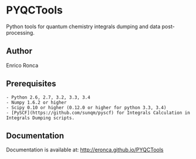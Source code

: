 PYQCTools
=====

Python tools for quantum chemistry integrals dumping and data post-processing.

Author
-------

Enrico Ronca

Prerequisites
--------------
    - Python 2.6, 2.7, 3.2, 3.3, 3.4
    - Numpy 1.6.2 or higher
    - Scipy 0.10 or higher (0.12.0 or higher for python 3.3, 3.4)
    - [PySCF](https://github.com/sunqm/pyscf) for Integrals Calculation in Integrals Dumping scripts.

Documentation
--------------

Documentation is available at: http://eronca.github.io/PYQCTools
